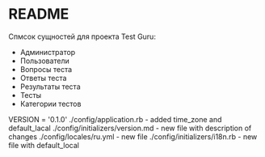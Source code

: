 # README

Спмсок сущностей для проекта Test Guru:
- Администратор
- Пользователи
- Вопросы теста
- Ответы теста
- Результаты теста
- Тесты
- Категории тестов

VERSION = '0.1.0'
	./config/application.rb - added time_zone and default_lacal
	./config/initializers/version.md - new file with description of changes
	./config/locales/ru.yml - new file
	./config/initializers/i18n.rb - new file with default_local
